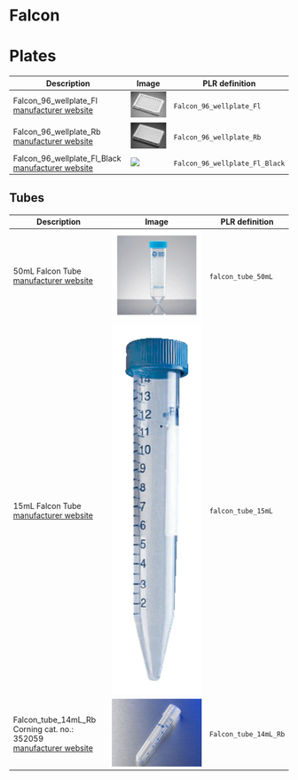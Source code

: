 # Falcon

# Plates

| Description               | Image              | PLR definition |
|--------------------|--------------------|--------------------|
| Falcon_96_wellplate_Fl [manufacturer website](https://www.fishersci.com/shop/products/falcon-96-well-cell-culture-treated-flat-bottom-microplate/087722C) | ![](img/falcon/Falcon_96_wellplate_Fl.webp) | `Falcon_96_wellplate_Fl`
| Falcon_96_wellplate_Rb [manufacturer website](https://ecatalog.corning.com/life-sciences/b2c/US/en/Microplates/Assay-Microplates/96-Well-Microplates/Falcon®-96-well-Polystyrene-Microplates/p/353077) | ![](img/falcon/Falcon_96_wellplate_Rb.jpg) | `Falcon_96_wellplate_Rb`
| Falcon_96_wellplate_Fl_Black [manufacturer website](https://www.fishersci.com/shop/products/falcon-96-well-imaging-plate-lid/08772225) | ![](img/falcon/Falcon_96_wellplate_Fl_Black.jpg) | `Falcon_96_wellplate_Fl_Black`

## Tubes

| Description               | Image              | PLR definition |
|--------------------|--------------------|--------------------|
| 50mL Falcon Tube [manufacturer website](https://www.fishersci.com/shop/products/falcon-50ml-conical-centrifuge-tubes-2/1495949A) | ![](img/falcon/falcon-tube-50mL.webp) | `falcon_tube_50mL`
| 15mL Falcon Tube [manufacturer website](https://www.fishersci.com/shop/products/falcon-15ml-conical-centrifuge-tubes-5/p-193301) | ![](img/falcon/falcon-tube-15mL.webp) | `falcon_tube_15mL`
| Falcon_tube_14mL_Rb <br> Corning cat. no.: 352059 <br>[manufacturer website](https://ecatalog.corning.com/life-sciences/b2b/UK/en/General-Labware/Tubes/Tubes,-Round-Bottom/Falcon%C2%AE-Round-Bottom-High-clarity-Polypropylene-Tube/p/352059) | ![](img/falcon/Falcon_tube_14mL_Rb.jpg) | `Falcon_tube_14mL_Rb`
